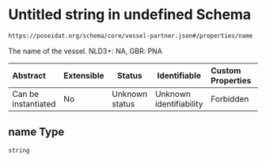 # Untitled string in undefined Schema

```txt
https://poseidat.org/schema/core/vessel-partner.json#/properties/name
```

The name of the vessel. NLD3+: NA, GBR: PNA


| Abstract            | Extensible | Status         | Identifiable            | Custom Properties | Additional Properties | Access Restrictions | Defined In                                                                       |
| :------------------ | ---------- | -------------- | ----------------------- | :---------------- | --------------------- | ------------------- | -------------------------------------------------------------------------------- |
| Can be instantiated | No         | Unknown status | Unknown identifiability | Forbidden         | Allowed               | none                | [vessel-partner.json\*](schemas/core/vessel-partner.json "open original schema") |

## name Type

`string`
